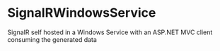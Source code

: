 # SignalRWindowsService
SignalR self hosted in a Windows Service with an ASP.NET MVC client consuming the generated data
